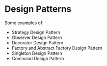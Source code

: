 # Design Patterns

Some examples of:
* Strategy Design Pattern
* Observer Design Pattern
* Decorator Design Pattern
* Factory and Abstract Factory Design Pattern
* Singleton Design Pattern
* Command Design Pattern
